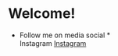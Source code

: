 # Welcome!  

* Follow me on media social *  
Instagram [Instagram](https://www.instagram.com/ekaawahhyuu/)  
